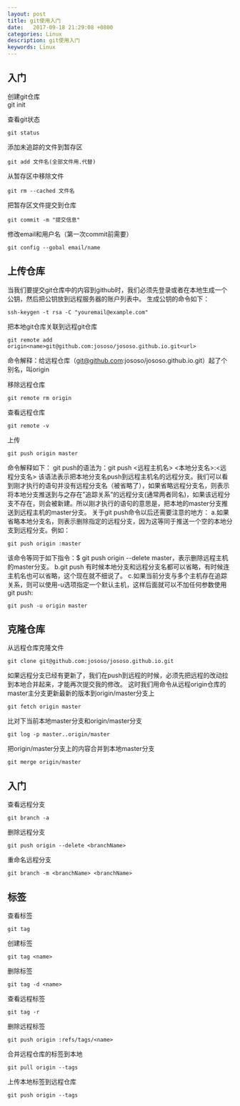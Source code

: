 ```yaml
---
layout: post
title: git使用入门
date:   2017-09-18 21:29:08 +0800
categories: Linux
description: git使用入门
keywords: Linux
---
```



## 入门
创建git仓库                                       
    git init

查看git状态                                       

    git status

添加未追踪的文件到暂存区                            

    git add 文件名(全部文件用.代替)

从暂存区中移除文件                                 

    git rm --cached 文件名

把暂存区文件提交到仓库                             

    git commit -m "提交信息"

修改email和用户名（第一次commit前需要）             

    git config --gobal email/name


## 上传仓库
当我们要提交git仓库中的内容到github时，我们必须先登录或者在本地生成一个公钥，然后把公钥放到远程服务器的账户列表中。
生成公钥的命令如下：

    ssh-keygen -t rsa -C "youremail@example.com"

把本地git仓库关联到远程git仓库

    git remote add origin<name>git@github.com:jososo/jososo.github.io.git<url>

命令解释：给远程仓库（git@github.com:jososo/jososo.github.io.git）起了个别名，叫origin

移除远程仓库

    git remote rm origin
查看远程仓库

    git remote -v

上传

    git push origin master

命令解释如下：
git push的语法为：git push <远程主机名> <本地分支名>:<远程分支名>
该语法表示把本地分支名push到远程主机名的远程分支。我们可以看到刚才执行的语句并没有远程分支名（被省略了），如果省略远程分支名，则表示将本地分支推送到与之存在”追踪关系”的远程分支(通常两者同名)，如果该远程分支不存在，则会被新建。所以刚才执行的语句的意思是，把本地的master分支推送到远程主机的master分支。
关于git push命令以后还需要注意的地方：
a.如果省略本地分支名，则表示删除指定的远程分支，因为这等同于推送一个空的本地分支到远程分支。例如：

    git push origin :master

该命令等同于如下指令：$ git push origin --delete master，表示删除远程主机的master分支。
b.git push 有时候本地分支和远程分支名都可以省略，有时候连主机名也可以省略，这个现在就不细说了。
c.如果当前分支与多个主机存在追踪关系，则可以使用-u选项指定一个默认主机，这样后面就可以不加任何参数使用git push:

    git push -u origin master

## 克隆仓库
从远程仓库克隆文件

    git clone git@github.com:jososo/jososo.github.io.git

如果远程分支已经有更新了，我们在push到远程的时候，必须先把远程的改动拉到本地合并起来，才能再次提交我的修改。
这时我们用命令从远程origin仓库的master主分支更新最新的版本到origin/master分支上

    git fetch origin master
比对下当前本地master分支和origin/master分支

    git log -p master..origin/master
把origin/master分支上的内容合并到本地master分支

    git merge origin/master 
    
## 入门
查看远程分支

    git branch -a
删除远程分支

    git push origin --delete <branchName>
重命名远程分支

    git branch -m <branchName> <branchName>

## 标签

查看标签

    git tag

创建标签

    git tag <name>

删除标签 

    git tag -d <name>

查看远程标签

    git tag -r

删除远程标签

    git push origin :refs/tags/<name>

合并远程仓库的标签到本地

    git pull origin --tags

上传本地标签到远程仓库

    git push origin --tags




